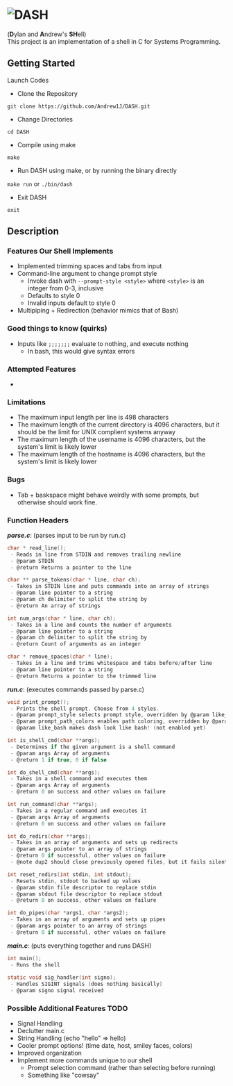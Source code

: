 # ![DASH](https://i.imgur.com/j3yIxXB.gif)
(**D**ylan and **A**ndrew's **SH**ell) <br>
This project is an implementation of a shell in C for Systems Programming.

## Getting Started

Launch Codes

* Clone the Repository
```
git clone https://github.com/Andrew1J/DASH.git
```
* Change Directories
```
cd DASH
```
* Compile using make
```
make
```
* Run DASH using make, or by running the binary directly

`make run` or `./bin/dash`

* Exit DASH
``` 
exit
```

## Description
### Features Our Shell Implements
- Implemented trimming spaces and tabs from input
- Command-line argument to change prompt style
  - Invoke dash with `--prompt-style <style>` where `<style>` is an integer from 0-3, inclusive
  - Defaults to style 0
  - Invalid inputs default to style 0
- Multipiping + Redirection (behavior mimics that of Bash)

### Good things to know (quirks)
- Inputs like `;;;;;;;` evaluate to nothing, and execute nothing
  - In bash, this would give syntax errors

### Attempted Features
-

### Limitations
- The maximum input length per line is 498 characters
- The maximum length of the current directory is 4096 characters, but it should be the limit for UNIX complient systems anyway
- The maximum length of the username is 4096 characters, but the system's limit is likely lower
- The maximum length of the hostname is 4096 characters, but the system's limit is likely lower

### Bugs
- Tab + baskspace might behave weirdly with some prompts, but otherwise should work fine.

### Function Headers
***parse.c***: (parses input to be run by run.c)
```C
char * read_line();
 - Reads in line from STDIN and removes trailing newline
 - @param STDIN
 - @return Returns a pointer to the line

char ** parse_tokens(char * line, char ch);
 - Takes in STDIN line and puts commands into an array of strings
 - @param line pointer to a string
 - @param ch delimiter to split the string by
 - @return An array of strings

int num_args(char * line, char ch);
 - Takes in a line and counts the number of arguments
 - @param line pointer to a string
 - @param ch delimiter to split the string by
 - @return Count of arguments as an integer

char * remove_spaces(char * line);
 - Takes in a line and trims whitespace and tabs before/after line
 - @param line pointer to a string
 - @return Returns a pointer to the trimmed line

```

***run.c***: (executes commands passed by parse.c)
```C
void print_prompt();
 - Prints the shell prompt. Choose from 4 styles.
 - @param prompt_style selects prompt style, overridden by @param like_bash
 - @param prompt_path_colors enables path coloring, overridden by @param like_bash (not enabled yet)
 - @param like_bash makes dash look like bash! (not enabled yet)

int is_shell_cmd(char **args);
 - Determines if the given argument is a shell command
 - @param args Array of arguments
 - @return 1 if true, 0 if false

int do_shell_cmd(char **args);
 - Takes in a shell command and executes them
 - @param args Array of arguments
 - @return 0 on success and other values on failure

int run_command(char **args);
 - Takes in a regular command and executes it
 - @param args Array of arguments
 - @return 0 on success and other values on failure

int do_redirs(char **args);
 - Takes in an array of arguments and sets up redirects
 - @param args pointer to an array of strings
 - @return 0 if successful, other values on failure
 - @note dup2 should close previously opened files, but it fails silently, so :/

int reset_redirs(int stdin, int stdout);
 - Resets stdin, stdout to backed up values
 - @param stdin file descriptor to replace stdin
 - @param stdout file descriptor to replace stdout
 - @return 0 on success, other values on failure

int do_pipes(char *args1, char *args2);
 - Takes in an array of arguments and sets up pipes
 - @param args pointer to an array of strings
 - @return 0 if successful, other values on failure

```
***main.c***: (puts everything together and runs DASH)
```C
int main();
 - Runs the shell
 
static void sig_handler(int signo);
 - Handles SIGINT signals (does nothing basically)
 - @param signo signal received
```
### Possible Additional Features TODO
 * Signal Handling
 * Declutter main.c
 * String Handling (echo "hello" => hello)
 * Cooler prompt options! (time date, host, smiley faces, colors)
 * Improved organization
 * Implement more commands unique to our shell
    - Prompt selection command (rather than selecting before running)
    - Something like "cowsay"
